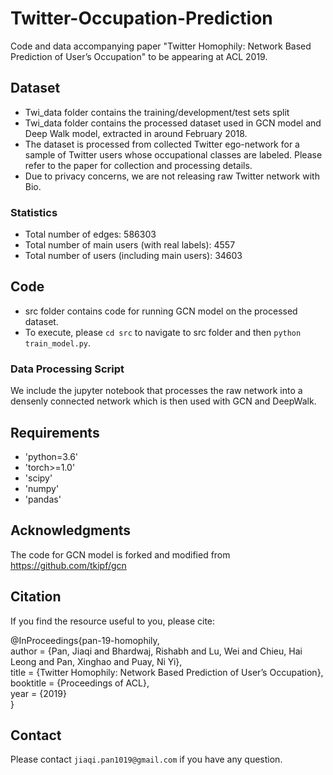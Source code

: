 # Twitter-Occupation-Prediction
Code and data accompanying paper "Twitter Homophily: Network Based Prediction of User’s Occupation" to be appearing at ACL 2019.


## Dataset
- Twi_data folder contains the training/development/test sets split
- Twi_data folder contains the processed dataset used in GCN model and Deep Walk model, extracted in around February 2018. 
- The dataset is processed from collected Twitter ego-network for a sample of Twitter users whose occupational classes are labeled. Please refer to the paper for collection and processing details.
- Due to privacy concerns, we are not releasing raw Twitter network with Bio. <br>


### Statistics
- Total number of edges: 586303
- Total number of main users (with real labels): 4557
- Total number of users (including main users): 34603


## Code 
- src folder contains code for running GCN model on the processed dataset.
- To execute, please `cd src` to navigate to src folder and then `python train_model.py`. 


### Data Processing Script
We include the jupyter notebook that processes the raw network into a densenly connected network which is then used with GCN and DeepWalk.


## Requirements
- 'python=3.6'
- 'torch>=1.0'
- 'scipy' 
- 'numpy'
- 'pandas'


## Acknowledgments
The code for GCN model is forked and modified from https://github.com/tkipf/gcn


## Citation
If you find the resource useful to you, please cite: 

@InProceedings{pan-19-homophily, <br>
author = {Pan, Jiaqi and Bhardwaj, Rishabh and Lu, Wei and Chieu, Hai Leong and Pan, Xinghao and Puay, Ni Yi}, <br>
title = {Twitter Homophily: Network Based Prediction of User’s Occupation}, <br>
booktitle = {Proceedings of ACL}, <br>
year = {2019} <br>
}


## Contact
Please contact `jiaqi.pan1019@gmail.com` if you have any question.


